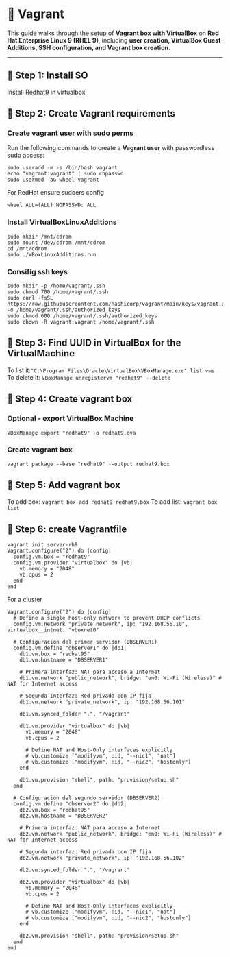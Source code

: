 # 🚀 Vagrant 

This guide walks through the setup of **Vagrant box with VirtualBox** on **Red Hat Enterprise Linux 9 (RHEL 9)**, including **user creation, VirtualBox Guest Additions, SSH configuration, and Vagrant box creation**.

---

## **🔹 Step 1: Install SO**
Install Redhat9 in virtualbox

## **🔹 Step 2: Create Vagrant requirements**

### Create vagrant user with sudo perms

Run the following commands to create a **Vagrant user** with passwordless sudo access:

```
sudo useradd -m -s /bin/bash vagrant
echo "vagrant:vagrant" | sudo chpasswd
sudo usermod -aG wheel vagrant  
````
For RedHat ensure sudoers config
````
wheel ALL=(ALL) NOPASSWD: ALL
````
### Install VirtualBoxLinuxAdditions

````
sudo mkdir /mnt/cdrom
sudo mount /dev/cdrom /mnt/cdrom
cd /mnt/cdrom
sudo ./VBoxLinuxAdditions.run
````

### Consifig ssh keys 

````
sudo mkdir -p /home/vagrant/.ssh
sudo chmod 700 /home/vagrant/.ssh
sudo curl -fsSL https://raw.githubusercontent.com/hashicorp/vagrant/main/keys/vagrant.pub -o /home/vagrant/.ssh/authorized_keys
sudo chmod 600 /home/vagrant/.ssh/authorized_keys
sudo chown -R vagrant:vagrant /home/vagrant/.ssh
````

## **🔹 Step 3: Find UUID in VirtualBox for the VirtualMachine**

To list it:````"C:\Program Files\Oracle\VirtualBox\VBoxManage.exe" list vms````
To delete it: ````VBoxManage unregistervm "redhat9" --delete````

## **🔹 Step 4: Create vagrant box**

### Optional - export VirtualBox Machine

````VBoxManage export "redhat9" -o redhat9.ova````

### Create vagrant box
````vagrant package --base "redhat9" --output redhat9.box````

## **🔹 Step 5: Add vagrant box**

To add box: ````vagrant box add redhat9 redhat9.box````
To add list: ````vagrant box list````


## **🔹 Step 6: create Vagrantfile**
````
vagrant init server-rh9
Vagrant.configure("2") do |config|
  config.vm.box = "redhat9"
  config.vm.provider "virtualbox" do |vb|
    vb.memory = "2048"
    vb.cpus = 2
  end
end
````

For a cluster

````
Vagrant.configure("2") do |config|
  # Define a single host-only network to prevent DHCP conflicts
  config.vm.network "private_network", ip: "192.168.56.10", virtualbox__intnet: "vboxnet0"

  # Configuración del primer servidor (DBSERVER1)
  config.vm.define "dbserver1" do |db1|
    db1.vm.box = "redhat95"
    db1.vm.hostname = "DBSERVER1"

    # Primera interfaz: NAT para acceso a Internet
    db1.vm.network "public_network", bridge: "en0: Wi-Fi (Wireless)" # NAT for Internet access

    # Segunda interfaz: Red privada con IP fija
    db1.vm.network "private_network", ip: "192.168.56.101"

    db1.vm.synced_folder ".", "/vagrant"

    db1.vm.provider "virtualbox" do |vb|
      vb.memory = "2048"
      vb.cpus = 2

      # Define NAT and Host-Only interfaces explicitly
      # vb.customize ["modifyvm", :id, "--nic1", "nat"]
      # vb.customize ["modifyvm", :id, "--nic2", "hostonly"]
    end

    db1.vm.provision "shell", path: "provision/setup.sh"
  end

  # Configuración del segundo servidor (DBSERVER2)
  config.vm.define "dbserver2" do |db2|
    db2.vm.box = "redhat95"
    db2.vm.hostname = "DBSERVER2"

    # Primera interfaz: NAT para acceso a Internet
    db2.vm.network "public_network", bridge: "en0: Wi-Fi (Wireless)" # NAT for Internet access

    # Segunda interfaz: Red privada con IP fija
    db2.vm.network "private_network", ip: "192.168.56.102"

    db2.vm.synced_folder ".", "/vagrant"

    db2.vm.provider "virtualbox" do |vb|
      vb.memory = "2048"
      vb.cpus = 2

      # Define NAT and Host-Only interfaces explicitly
      # vb.customize ["modifyvm", :id, "--nic1", "nat"]
      # vb.customize ["modifyvm", :id, "--nic2", "hostonly"]
    end

    db2.vm.provision "shell", path: "provision/setup.sh"
  end
end


````
